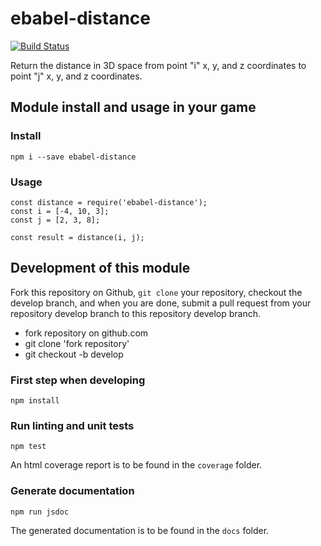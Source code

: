 # ebabel-distance
[![Build Status](https://travis-ci.org/ebabel-games/ebabel-distance.svg?branch=master)](https://travis-ci.org/ebabel-games/ebabel-distance)

Return the distance in 3D space from point "i" x, y, and z coordinates to point "j" x, y, and z coordinates.

## Module install and usage in your game

### Install
```
npm i --save ebabel-distance
```

### Usage
```
const distance = require('ebabel-distance');
const i = [-4, 10, 3];
const j = [2, 3, 8];

const result = distance(i, j);
```

## Development of this module
Fork this repository on Github, `git clone` your repository, checkout the develop branch, and when you are done, submit a pull request from your repository develop branch to this repository develop branch.

* fork repository on github.com
* git clone 'fork repository'
* git checkout -b develop

### First step when developing
```
npm install
```

### Run linting and unit tests
```
npm test
```

An html coverage report is to be found in the `coverage` folder.

### Generate documentation
```
npm run jsdoc
```

The generated documentation is to be found in the `docs` folder.
